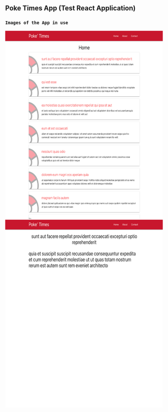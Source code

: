 ## Poke Times App (Test React Application)

### `Images of the App in use`

<img src = "https://github.com/tristena35/Net-Ninja-ReactJS-App/blob/main/screenshots/1.png" width="800" height="600"> 
<img src = "https://github.com/tristena35/Net-Ninja-ReactJS-App/blob/main/screenshots/2.png" width="800" height="600"> 
